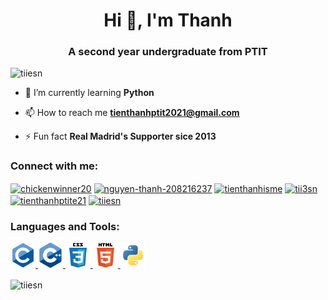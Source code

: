 <h1 align="center">Hi 👋, I'm Thanh</h1>
<h3 align="center">A second year undergraduate from PTIT</h3>

<p align="left"> <img src="https://komarev.com/ghpvc/?username=tiiesn&label=Profile%20views&color=0e75b6&style=flat" alt="tiiesn" /> </p>

- 🌱 I’m currently learning **Python**

- 📫 How to reach me **tienthanhptit2021@gmail.com**

- ⚡ Fun fact **Real Madrid's Supporter sice 2013**

<h3 align="left">Connect with me:</h3>
<p align="left">
<a href="https://twitter.com/chickenwinner20" target="blank"><img align="center" src="https://raw.githubusercontent.com/rahuldkjain/github-profile-readme-generator/master/src/images/icons/Social/twitter.svg" alt="chickenwinner20" height="30" width="40" /></a>
<a href="https://linkedin.com/in/nguyen-thanh-208216237" target="blank"><img align="center" src="https://raw.githubusercontent.com/rahuldkjain/github-profile-readme-generator/master/src/images/icons/Social/linked-in-alt.svg" alt="nguyen-thanh-208216237" height="30" width="40" /></a>
<a href="https://fb.com/tienthanhisme" target="blank"><img align="center" src="https://raw.githubusercontent.com/rahuldkjain/github-profile-readme-generator/master/src/images/icons/Social/facebook.svg" alt="tienthanhisme" height="30" width="40" /></a>
<a href="https://instagram.com/tii3sn" target="blank"><img align="center" src="https://raw.githubusercontent.com/rahuldkjain/github-profile-readme-generator/master/src/images/icons/Social/instagram.svg" alt="tii3sn" height="30" width="40" /></a>
<a href="https://www.hackerrank.com/tienthanhptite21" target="blank"><img align="center" src="https://raw.githubusercontent.com/rahuldkjain/github-profile-readme-generator/master/src/images/icons/Social/hackerrank.svg" alt="tienthanhptite21" height="30" width="40" /></a>
<a href="https://codeforces.com/profile/tiiesn" target="blank"><img align="center" src="https://raw.githubusercontent.com/rahuldkjain/github-profile-readme-generator/master/src/images/icons/Social/codeforces.svg" alt="tiiesn" height="30" width="40" /></a>
</p>

<h3 align="left">Languages and Tools:</h3>
<p align="left"> <a href="https://www.cprogramming.com/" target="_blank" rel="noreferrer"> <img src="https://raw.githubusercontent.com/devicons/devicon/master/icons/c/c-original.svg" alt="c" width="40" height="40"/> </a> <a href="https://www.w3schools.com/cpp/" target="_blank" rel="noreferrer"> <img src="https://raw.githubusercontent.com/devicons/devicon/master/icons/cplusplus/cplusplus-original.svg" alt="cplusplus" width="40" height="40"/> </a> <a href="https://www.w3schools.com/css/" target="_blank" rel="noreferrer"> <img src="https://raw.githubusercontent.com/devicons/devicon/master/icons/css3/css3-original-wordmark.svg" alt="css3" width="40" height="40"/> </a> <a href="https://www.w3.org/html/" target="_blank" rel="noreferrer"> <img src="https://raw.githubusercontent.com/devicons/devicon/master/icons/html5/html5-original-wordmark.svg" alt="html5" width="40" height="40"/> </a> <a href="https://www.python.org" target="_blank" rel="noreferrer"> <img src="https://raw.githubusercontent.com/devicons/devicon/master/icons/python/python-original.svg" alt="python" width="40" height="40"/> </a> </p>

<p><img align="center" src="https://github-readme-streak-stats.herokuapp.com/?user=tiiesn&" alt="tiiesn" /></p>

